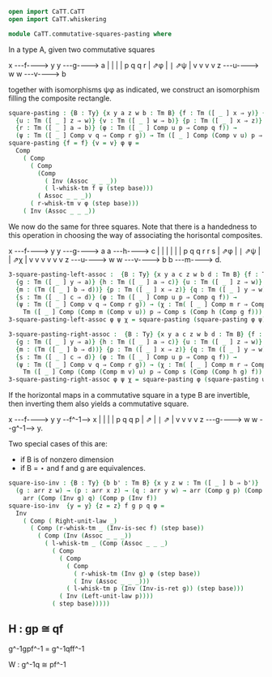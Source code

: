 ```agda
open import CaTT.CaTT
open import CaTT.whiskering
```

```agda
module CaTT.commutative-squares-pasting where
```

In a type A, given two commutative squares

  x ---f----> y           y ---g----> a
  |           |           |           |
  p           q           q           r
  |    ⇗φ     |           ∣    ⇗ψ     |
  v           v           v           v
  z ---u----> w           w ---v----> b

together with isomorphisms ψφ as indicated, we construct an isomorphism filling the composite rectangle.

```agda
square-pasting : {B : Ty} {x y a z w b : Tm B} {f : Tm ([ _ ] x ⇒ y)} {g : Tm ([ _ ] y ⇒ a)}
  {u : Tm ([ _ ] z ⇒ w)} {v : Tm ([ _ ] w ⇒ b)} {p : Tm ([ _ ] x ⇒ z)} {q : Tm ([ _ ] y ⇒ w)}
  {r : Tm ([ _ ] a ⇒ b)} (φ : Tm ([ _ ] Comp u p ⇒ Comp q f)) →
  (ψ : Tm ([ _ ] Comp v q ⇒ Comp r g)) → Tm ([ _ ] Comp (Comp v u) p ⇒ Comp r (Comp g f))
square-pasting {f = f} {v = v} φ ψ =
  Comp
    ( Comp
      ( Comp
        (Comp
          ( Inv (Assoc _ _ _))
          ( l-whisk-tm f ψ (step base)))
        ( Assoc _ _ _))
      ( r-whisk-tm v φ (step base)))
    ( Inv (Assoc _ _ _))
```

We now do the same for three squares. Note that there is a handedness to this operation in choosing
the way of associating the horisontal composites.

  x ---f----> y       y ---g----> a       a ---h----> c
  |           |       |           |       |           |
  p           q       q           r       r           s
  |    ⇗φ     |       ∣    ⇗ψ     |       |     ⇗χ    |
  v           v       v           v       v           v
  z ---u----> w       w ---v----> b       b ---m----> d.

```agda
3-square-pasting-left-assoc :  {B : Ty} {x y a c z w b d : Tm B} {f : Tm ([ _ ] x ⇒ y)}
  {g : Tm ([ _ ] y ⇒ a)} {h : Tm ([ _ ] a ⇒ c)} {u : Tm ([ _ ] z ⇒ w)} {v : Tm ([ _ ] w ⇒ b)}
  {m : (Tm ([ _ ] b ⇒ d))} {p : Tm ([ _ ] x ⇒ z)} {q : Tm ([ _ ] y ⇒ w)} {r : Tm ([ _ ] a ⇒ b)}
  {s : Tm ([ _ ] c ⇒ d)} (φ : Tm ([ _ ] Comp u p ⇒ Comp q f)) →
  (ψ : Tm ([ _ ] Comp v q ⇒ Comp r g)) → (χ : Tm( [ _ ] Comp m r ⇒ Comp s h)) →
    Tm ([ _ ] Comp (Comp m (Comp v u)) p ⇒ Comp s (Comp h (Comp g f)))
3-square-pasting-left-assoc φ ψ χ = square-pasting (square-pasting φ ψ) χ

3-square-pasting-right-assoc :  {B : Ty} {x y a c z w b d : Tm B} {f : Tm ([ _ ] x ⇒ y)}
  {g : Tm ([ _ ] y ⇒ a)} {h : Tm ([ _ ] a ⇒ c)} {u : Tm ([ _ ] z ⇒ w)} {v : Tm ([ _ ] w ⇒ b)}
  {m : (Tm ([ _ ] b ⇒ d))} {p : Tm ([ _ ] x ⇒ z)} {q : Tm ([ _ ] y ⇒ w)} {r : Tm ([ _ ] a ⇒ b)}
  {s : Tm ([ _ ] c ⇒ d)} (φ : Tm ([ _ ] Comp u p ⇒ Comp q f)) →
  (ψ : Tm ([ _ ] Comp v q ⇒ Comp r g)) → (χ : Tm( [ _ ] Comp m r ⇒ Comp s h)) →
    Tm ([ _ ] Comp (Comp (Comp m v) u) p ⇒ Comp s (Comp (Comp h g) f))
3-square-pasting-right-assoc φ ψ χ = square-pasting φ (square-pasting ψ χ)
```

If the horizontal maps in a commutative square in a type B are invertible, then inverting them also
yields a commutative square.

  x ---f----> y           y --f^-1--> x
  |           |           |           |
  p           q           q           p
  |    ⇗      |           ∣    ⇗      |
  v           v           v           v
  z ---g----> w           w --g^-1--> y.

Two special cases of this are:
  - if B is of nonzero dimension
  - if B = ⋆ and f and g are equivalences.

```agda
square-iso-inv : {B : Ty} {b b' : Tm B} {x y z w : Tm ([ _ ] b ⇒ b')} (f : arr x y) →
  (g : arr z w) → (p : arr x z) → (q : arr y w) → arr (Comp g p) (Comp q f) →
    arr (Comp (Inv g) q) (Comp p (Inv f))
square-iso-inv  {y = y} {z = z} f g p q φ = 
  Inv
    ( Comp ( Right-unit-law _)
      ( Comp (r-whisk-tm _ (Inv-is-sec f) (step base))
        ( Comp (Inv (Assoc _ _ _))
          ( l-whisk-tm _ (Comp (Assoc _ _ _)
            ( Comp
              ( Comp
                ( Comp
                  ( r-whisk-tm (Inv g) φ (step base))
                  ( Inv (Assoc _ _ _)))
                ( l-whisk-tm p (Inv (Inv-is-ret g)) (step base)))
              ( Inv (Left-unit-law p))))
            ( step base)))))
```


H : gp ≅ qf
------------
g^-1gpf^-1 = g^-1qff^-1

W : g^-1q ≅ pf^-1